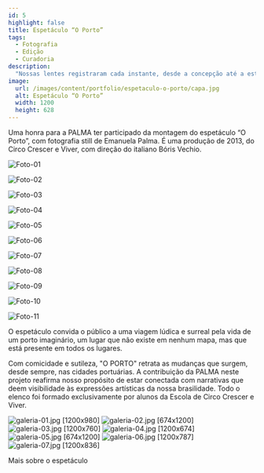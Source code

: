 ```yaml
---
id: 5
highlight: false
title: Espetáculo “O Porto”
tags:
  - Fotografia
  - Edição
  - Curadoria
description:
  "Nossas lentes registraram cada instante, desde a concepção até a estreia, dessa obra que traz a magia do teatro como convite à reflexão"
image:
  url: /images/content/portfolio/espetaculo-o-porto/capa.jpg
  alt: Espetáculo “O Porto”
  width: 1200
  height: 628
---
```

<Titulo/>

<Tags />

<RedesSociais />

<IconeCompartilhar />

<ImagemPrincipal />

Uma honra para a PALMA ter participado da montagem do espetáculo “O Porto”,  com fotografia still de Emanuela Palma. É uma produção de 2013, do Circo Crescer e Viver, com direção do italiano Bóris Vechio.

<CarrosselTriplo>

  ![Foto-01](/images/content/portfolio/espetaculo-o-porto/carrossel-01.jpg)

  ![Foto-02](/images/content/portfolio/espetaculo-o-porto/carrossel-02.jpg)

  ![Foto-03](/images/content/portfolio/espetaculo-o-porto/carrossel-03.jpg)

  ![Foto-04](/images/content/portfolio/espetaculo-o-porto/carrossel-04.jpg)

  ![Foto-05](/images/content/portfolio/espetaculo-o-porto/carrossel-05.jpg)

  ![Foto-06](/images/content/portfolio/espetaculo-o-porto/carrossel-06.jpg)

  ![Foto-07](/images/content/portfolio/espetaculo-o-porto/carrossel-07.jpg)

  ![Foto-08](/images/content/portfolio/espetaculo-o-porto/carrossel-08.jpg)

  ![Foto-09](/images/content/portfolio/espetaculo-o-porto/carrossel-09.jpg)

  ![Foto-10](/images/content/portfolio/espetaculo-o-porto/carrossel-10.jpg)

  ![Foto-11](/images/content/portfolio/espetaculo-o-porto/carrossel-11.jpg)

</CarrosselTriplo>

O espetáculo convida o público a uma viagem lúdica e surreal pela vida de um porto imaginário, um lugar que não existe em nenhum mapa, mas que está presente em todos os lugares.

Com comicidade e sutileza, "O PORTO" retrata as mudanças que surgem, desde sempre, nas cidades portuárias. A contribuição da PALMA neste projeto reafirma nosso propósito de estar conectada com narrativas que deem visibilidade às expressões artísticas da nossa brasilidade. Todo o elenco foi formado exclusivamente por alunos da Escola de Circo Crescer e Viver.

<Galeria>

![galeria-01.jpg [1200x980] ](/images/content/portfolio/espetaculo-o-porto/galeria-01.jpg)
![galeria-02.jpg [674x1200] ](/images/content/portfolio/espetaculo-o-porto/galeria-02.jpg)
![galeria-03.jpg [1200x760] ](/images/content/portfolio/espetaculo-o-porto/galeria-03.jpg)
![galeria-04.jpg [1200x674] ](/images/content/portfolio/espetaculo-o-porto/galeria-04.jpg)
![galeria-05.jpg [674x1200] ](/images/content/portfolio/espetaculo-o-porto/galeria-05.jpg)
![galeria-06.jpg [1200x787] ](/images/content/portfolio/espetaculo-o-porto/galeria-06.jpg)
![galeria-07.jpg [1200x836] ](/images/content/portfolio/espetaculo-o-porto/galeria-07.jpg)

</Galeria>

<BotaoSaibaMais href="https://circocrescereviver.org.br/porto/">Mais sobre o espetáculo</BotaoSaibaMais>

<BotaoCompartilhar />

<Espaco altura="40px" />
